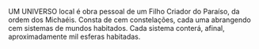 ﻿UM UNIVERSO local é obra pessoal de um Filho Criador do Paraíso, da ordem dos Michaéis. Consta de cem constelações, cada uma abrangendo cem sistemas de mundos habitados. Cada sistema conterá, afinal, aproximadamente mil esferas habitadas.